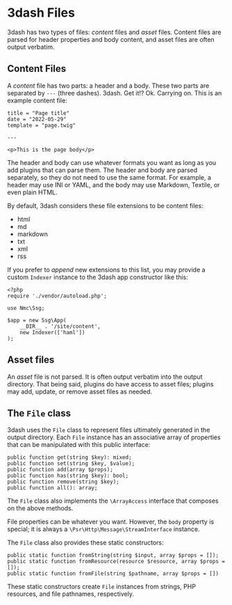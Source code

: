 # 3dash Files

3dash has two types of files: _content_ files and _asset_ files.
Content files are parsed for header properties and body content,
and asset files are often output verbatim.

## Content Files

A _content_ file has two parts: a header and a body. These two parts are 
separated by `---` (three dashes). 3dash. Get it!? Ok. Carrying on. This is 
an example content file:

```
title = "Page title"
date = "2022-05-29"
template = "page.twig"

---

<p>This is the page body</p>
```

The header and body can use whatever formats you want as long as you add plugins 
that can parse them. The header and body are parsed separately, so they do not 
need to use the same format. For example, a header may use INI or YAML, and the 
body may use Markdown, Textile, or even plain HTML.

By default, 3dash considers these file extensions to be content files:

* html
* md
* markdown
* txt
* xml
* rss

If you prefer to _append_ new extensions to this list, you may provide a
custom `Indexer` instance to the 3dash app constructor like this:

```
<?php
require './vendor/autoload.php';

use Nmc\Ssg;

$app = new Ssg\App(
    __DIR__ . '/site/content',
    new Indexer(['haml'])
);
```

## Asset files

An _asset_ file is not parsed. It is often output verbatim into the output directory. 
That being said, plugins do have access to asset files; plugins may add, update, or 
remove asset files as needed.

## The `File` class

3dash uses the `File` class to represent files ultimately generated in the output
directory. Each `File` instance has an associative array of properties
that can be manipulated with this public interface:

```
public function get(string $key): mixed;
public function set(string $key, $value);
public function add(array $props);
public function has(string $key): bool;
public function remove(string $key);
public function all(): array;
```

The `File` class also implements the `\ArrayAccess` interface
that composes on the above methods.

File properties can be whatever you want. However, the `body`
property is special; it is always a `\Psr\Http\Message\StreamInterface`
instance.

The `File` class also provides these static constructors:

```
public static function fromString(string $input, array $props = []);
public static function fromResource(resource $resource, array $props = []);
public static function fromFile(string $pathname, array $props = [])
```

These static constructors create `File` instances from strings, PHP resources,
and file pathnames, respectively.

